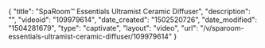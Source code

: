 {
    "title": "SpaRoom&trade; Essentials Ultramist Ceramic Diffuser",
    "description": "",
    "videoid": "109979614",
    "date_created": "1502520726",
    "date_modified": "1504281679",
    "type": "captivate",
    "layout": "video",
    "url": "\/v\/sparoom-essentials-ultramist-ceramic-diffuser\/109979614"
}